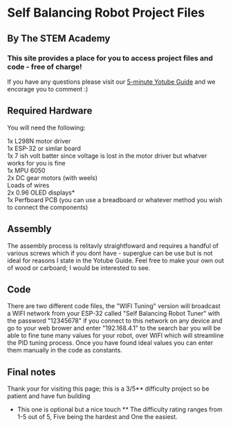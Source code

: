 # Self Balancing Robot Project Files
## By The STEM Academy

### This site provides a place for you to access project files and code - free of charge!

If you have any questions please visit our [5-minute Yotube Guide](https://youtu.be/3z8Bph11x7s) and we encorage you to comment :)

## Required Hardware
You will need the following:  

  1x L298N motor driver  
  1x ESP-32 or simlar board  
  1x 7 ish volt batter since voltage is lost in the motor driver but whatver works for you is fine  
  1x MPU 6050  
  2x DC gear motors (with weels)  
  Loads of wires  
  2x 0.96 OLED displays*  
  1x Perfboard PCB (you can use a breadboard or whatever method you wish to connect the components)  

## Assembly
The assembly process is relitavly straightfoward and requires a handful of various screws which if you dont have - superglue can be use but is not ideal for reasons I state in the Yotube Guide. Feel free to make your own out of wood or carboard; I would be interested to see.

## Code
There are two different code files, the "WIFI Tuning" version will broadcast a WIFI network from your ESP-32 called "Self Balancing Robot Tuner" with the password "12345678" if you connect to this network on any device and go to your web brower and enter "192.168.4.1" to the search bar you will be able to fine tune many values for your robot, over WIFI which will streamline the PID tuning process. Once you have found ideal values you can enter them manually in the code as constants.

## Final notes
Thank your for visiting this page; this is a 3/5** difficulty project so be patient and have fun building


* This one is optional but a nice touch
** The difficulty rating ranges from 1-5 out of 5, Five being the hardest and One the easiest.
